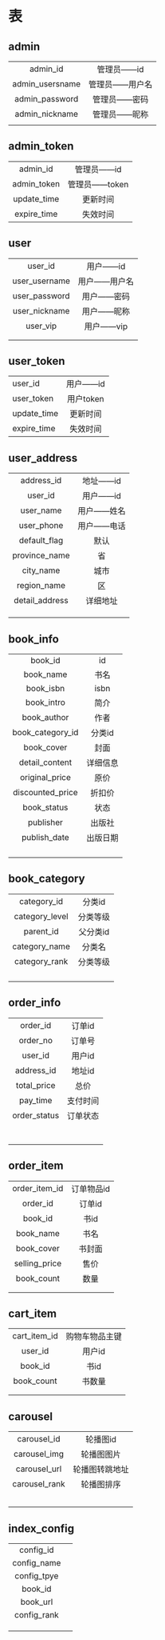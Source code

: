 # 表

## admin

|                 |                |
| :-------------: | :------------: |
|    admin_id     |   管理员——id   |
| admin_usersname | 管理员——用户名 |
| admin_password  |  管理员——密码  |
| admin_nickname  |  管理员——昵称  |
|                 |                |

## admin_token

|             |               |
| :---------: | :-----------: |
|  admin_id   |  管理员——id   |
| admin_token | 管理员——token |
| update_time |   更新时间    |
| expire_time |   失效时间    |

## user

|               |              |
| :-----------: | :----------: |
|    user_id    |   用户——id   |
| user_username | 用户——用户名 |
| user_password |  用户——密码  |
| user_nickname |  用户——昵称  |
|   user_vip    |  用户——vip   |
|               |              |
|               |              |

## user_token

|             |           |
| ----------- | :-------: |
| user_id     | 用户——id  |
| user_token  | 用户token |
| update_time | 更新时间  |
| expire_time | 失效时间  |

## user_address

|                |            |
| :------------: | :--------: |
|   address_id   |  地址——id  |
|    user_id     |  用户——id  |
|   user_name    | 用户——姓名 |
|   user_phone   | 用户——电话 |
|  default_flag  |    默认    |
| province_name  |     省     |
|   city_name    |    城市    |
|  region_name   |     区     |
| detail_address |  详细地址  |
|                |            |
|                |            |
|                |            |

## book_info

|                  |          |
| :--------------: | :------: |
|     book_id      |    id    |
|    book_name     |   书名   |
|    book_isbn     |   isbn   |
|    book_intro    |   简介   |
|   book_author    |   作者   |
| book_category_id |  分类id  |
|    book_cover    |   封面   |
|  detail_content  | 详细信息 |
|  original_price  |   原价   |
| discounted_price |  折扣价  |
|   book_status    |   状态   |
|    publisher     |  出版社  |
|   publish_date   | 出版日期 |
|                  |          |
|                  |          |
|                  |          |
|                  |          |

## book_category

|                |          |
| :------------: | :------: |
|  category_id   |  分类id  |
| category_level | 分类等级 |
|   parent_id    | 父分类id |
| category_name  |  分类名  |
| category_rank  | 分类等级 |
|                |          |
|                |          |
|                |          |
|                |          |

## order_info

|              |          |
| :----------: | :------: |
|   order_id   |  订单id  |
|   order_no   |  订单号  |
|   user_id    |  用户id  |
|  address_id  |  地址id  |
| total_price  |   总价   |
|   pay_time   | 支付时间 |
| order_status | 订单状态 |
|              |          |
|              |          |
|              |          |
|              |          |
|              |          |
|              |          |
|              |          |

## order_item

|               |            |
| :-----------: | :--------: |
| order_item_id | 订单物品id |
|   order_id    |   订单id   |
|    book_id    |    书id    |
|   book_name   |    书名    |
|  book_cover   |   书封面   |
| selling_price |    售价    |
|  book_count   |    数量    |
|               |            |
|               |            |

## cart_item

|              |                |
| :----------: | :------------: |
| cart_item_id | 购物车物品主键 |
|   user_id    |     用户id     |
|   book_id    |      书id      |
|  book_count  |     书数量     |
|              |                |
|              |                |

## carousel

|               |                |
| :-----------: | :------------: |
|  carousel_id  |    轮播图id    |
| carousel_img  |   轮播图图片   |
| carousel_url  | 轮播图转跳地址 |
| carousel_rank |   轮播图排序   |
|               |                |
|               |                |
|               |                |
|               |                |
|               |                |







## index_config

|             |      |
| :---------: | ---- |
|  config_id  |      |
| config_name |      |
| config_tpye |      |
|   book_id   |      |
|  book_url   |      |
| config_rank |      |
|             |      |
|             |      |
|             |      |

